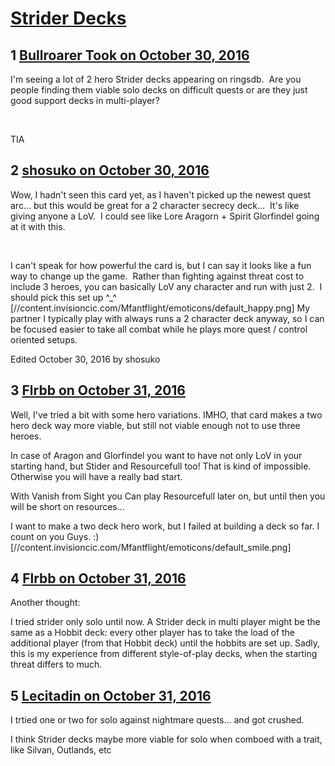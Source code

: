 # [Strider Decks](https://community.fantasyflightgames.com/topic/233682-strider-decks/)

## 1 [Bullroarer Took on October 30, 2016](https://community.fantasyflightgames.com/topic/233682-strider-decks/?do=findComment&comment=2481460)

I'm seeing a lot of 2 hero Strider decks appearing on ringsdb.  Are you people finding them viable solo decks on difficult quests or are they just good support decks in multi-player?

 

TIA

## 2 [shosuko on October 30, 2016](https://community.fantasyflightgames.com/topic/233682-strider-decks/?do=findComment&comment=2481477)

Wow, I hadn't seen this card yet, as I haven't picked up the newest quest arc... but this would be great for a 2 character secrecy deck...  It's like giving anyone a LoV.  I could see like Lore Aragorn + Spirit Glorfindel going at it with this.

 

I can't speak for how powerful the card is, but I can say it looks like a fun way to change up the game.  Rather than fighting against threat cost to include 3 heroes, you can basically LoV any character and run with just 2.  I should pick this set up ^_^ [//content.invisioncic.com/Mfantflight/emoticons/default_happy.png] My partner I typically play with always runs a 2 character deck anyway, so I can be focused easier to take all combat while he plays more quest / control oriented setups.

Edited October 30, 2016 by shosuko

## 3 [Flrbb on October 31, 2016](https://community.fantasyflightgames.com/topic/233682-strider-decks/?do=findComment&comment=2481695)

Well, I've tried a bit with some hero variations. IMHO, that card makes a two hero deck way more viable, but still not viable enough not to use three heroes.

In case of Aragon and Glorfindel you want to have not only LoV in your starting hand, but Stider and Resourcefull too! That is kind of impossible. Otherwise you will have a really bad start.

With Vanish from Sight you Can play Resourcefull later on, but until then you will be short on resources...

I want to make a two deck hero work, but I failed at building a deck so far. I count on you Guys. :) [//content.invisioncic.com/Mfantflight/emoticons/default_smile.png]

## 4 [Flrbb on October 31, 2016](https://community.fantasyflightgames.com/topic/233682-strider-decks/?do=findComment&comment=2481696)

Another thought:

I tried strider only solo until now. A Strider deck in multi player might be the same as a Hobbit deck: every other player has to take the load of the additional player (from that Hobbit deck) until the hobbits are set up. Sadly, this is my experience from different style-of-play decks, when the starting threat differs to much.

## 5 [Lecitadin on October 31, 2016](https://community.fantasyflightgames.com/topic/233682-strider-decks/?do=findComment&comment=2481980)

I trtied one or two for solo against nightmare quests... and got crushed.

I think Strider decks maybe more viable for solo when comboed with a trait, like Silvan, Outlands, etc

